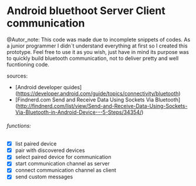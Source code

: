 # Android bluethoot Server Client communication 

@Autor_note:
This code was made due to incomplete snippets of codes. As a junior programmer I didn´t understand everything at first 
so I created this prototype. Feel free to use it as you wish, just have in mind its purpose was to quickly build bluetooth
communication, not to deliver pretty and well fucntioning code.

sources: 
- [Android developer quides] 
(https://developer.android.com/guide/topics/connectivity/bluetooth)
- [Findnerd.com Send and Receive Data Using Sockets Via Bluetooth] 
(http://findnerd.com/list/view/Send-and-Receive-Data-Using-Sockets-Via-Bluetooth-in-Android-Device---5-Steps/34354/)

###### functions:
- [x] list paired device
- [x] pair with discovered devices 
- [x] select paired device for communication
- [x] start communication channel as server
- [x] connect communication channel as client
- [x] send custom messages 
